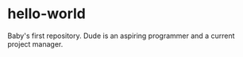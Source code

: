 # hello-world
Baby's first repository.
Dude is an aspiring programmer and a current project manager.
